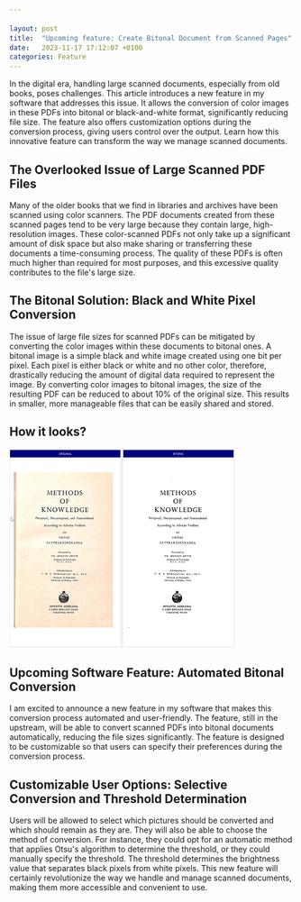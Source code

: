 ```yaml
---

layout: post  
title:  "Upcoming feature: Create Bitonal Document from Scanned Pages"  
date:   2023-11-17 17:12:07 +0100  
categories: Feature
---
```


In the digital era, handling large scanned documents, especially from old books, poses challenges. This article introduces a new feature in my software that addresses this issue. It allows the conversion of color images in these PDFs into bitonal or black-and-white format, significantly reducing file size. The feature also offers customization options during the conversion process, giving users control over the output. Learn how this innovative feature can transform the way we manage scanned documents.

<!-- more -->

## The Overlooked Issue of Large Scanned PDF Files

Many of the older books that we find in libraries and archives have been scanned using color scanners. The PDF documents created from these scanned pages tend to be very large because they contain large, high-resolution images. These color-scanned PDFs not only take up a significant amount of disk space but also make sharing or transferring these documents a time-consuming process. The quality of these PDFs is often much higher than required for most purposes, and this excessive quality contributes to the file's large size.

## The Bitonal Solution: Black and White Pixel Conversion

The issue of large file sizes for scanned PDFs can be mitigated by converting the color images within these documents to bitonal ones. A bitonal image is a simple black and white image created using one bit per pixel. Each pixel is either black or white and no other color, therefore, drastically reducing the amount of digital data required to represent the image. By converting color images to bitonal images, the size of the resulting PDF can be reduced to about 10% of the original size. This results in smaller, more manageable files that can be easily shared and stored.

## How it looks?

<a class="bscreenshot-link" href="/assets/posts/05-bitonal.png" data-lightbox="annot" data-title="Original and bitonal image."><img class="bscreenshot-image" src="/assets/posts/05-bitonal-thumb.png" alt="Original and bitonal image." /></a>

## Upcoming Software Feature: Automated Bitonal Conversion

I am excited to announce a new feature in my software that makes this conversion process automated and user-friendly. The feature, still in the upstream, will be able to convert scanned PDFs into bitonal documents automatically, reducing the file sizes significantly. The feature is designed to be customizable so that users can specify their preferences during the conversion process.

## Customizable User Options: Selective Conversion and Threshold Determination

Users will be allowed to select which pictures should be converted and which should remain as they are. They will also be able to choose the method of conversion. For instance, they could opt for an automatic method that applies Otsu's algorithm to determine the threshold, or they could manually specify the threshold. The threshold determines the brightness value that separates black pixels from white pixels. This new feature will certainly revolutionize the way we handle and manage scanned documents, making them more accessible and convenient to use.

<script src="/lightbox2/js/lightbox-plus-jquery.js"></script>